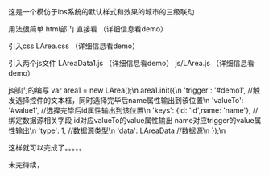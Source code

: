 这是一个模仿于ios系统的默认样式和效果的城市的三级联动

用法很简单
html部门 直接看 （详细信息看demo）


引入css
LArea.css （详细信息看demo）

引入两个js文件
LAreaData1.js （详细信息看demo）
js/LArea.js    （详细信息看demo）

js部门的编写
var area1 = new LArea();\n
area1.init({\n
    'trigger': '#demo1', //触发选择控件的文本框，同时选择完毕后name属性输出到该位置\n
    'valueTo': '#value1', //选择完毕后id属性输出到该位置\n
    'keys': {id: 'id',name: 'name'}, //绑定数据源相关字段 id对应valueTo的value属性输出 name对应trigger的value属性输出\n
    'type': 1, //数据源类型\n
    'data': LAreaData //数据源\n
});\n

这样就可以完成了。。。。。

未完待续，